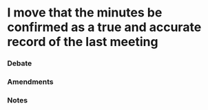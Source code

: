 # I move that the minutes be confirmed as a true and accurate record of the last meeting

### Debate

### Amendments

### Notes

